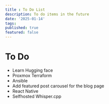 ```yaml
---
title : To Do List
description: To do items in the future
date: '2025-01-14'
tags: 
published: true
featured: false
---
```

# To Do
- Learn Hugging face
- Proxmox Terraform
- Ansible
- Add featured post carousel for the blog page
- React Native
- Selfhosted Whisper.cpp